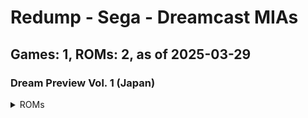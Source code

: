 # Redump - Sega - Dreamcast MIAs
## Games: 1, ROMs: 2, as of 2025-03-29

### Dream Preview Vol. 1 (Japan)
<details>
<summary>ROMs</summary>

- Dream Preview Vol. 1 (Japan) (Track 1).bin, CRC: ddf41288
- Dream Preview Vol. 1 (Japan) (Track 3).bin, CRC: 3a1c01de
</details>

